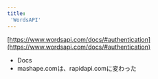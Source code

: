 ```yaml
---
title:
 'WordsAPI'
---
```


[https://www.wordsapi.com/docs/#authentication](https://www.wordsapi.com/docs/#authentication)
- Docs
- mashape.comは、rapidapi.comに変わった
